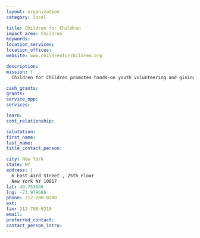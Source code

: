 ```yaml
---
layout: organization
category: local

title: Children for Children
impact_area: Children
keywords: 
location_services: 
location_offices: 
website: www.childrenforchildren.org

description: 
mission: |
  Children for Children promotes hands-on youth volunteering and giving programs which teach and instill the value of community involvement and civic engagement in children from all backgrounds beginning at a young age, with an emphasis on providing resources to underserved schools.

cash_grants: 
grants: 
service_opp: 
services: 

learn: 
cont_relationship: 

salutation: 
first_name: 
last_name: 
title_contact_person: 

city: New York
state: NY
address: |
  6 East 43rd Street , 25th Floor     
  New York NY 10017
lat: 40.753846
lng: -73.979686
phone: 212-708-0200
ext: 
fax: 212-708-0210
email: 
preferred_contact: 
contact_person_intro: 
---
```

